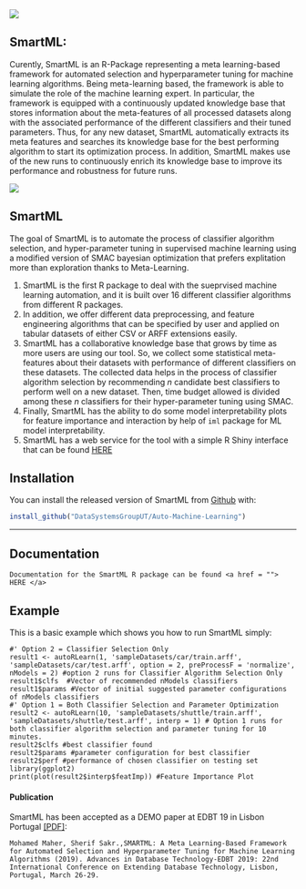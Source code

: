 <img src = "https://bigdata.cs.ut.ee/smartml/images/banner.png">

## SmartML: 
Curently, SmartML is an R-Package representing a meta learning-based framework for automated selection and hyperparameter tuning for machine learning algorithms. Being meta-learning based, the framework is able to simulate the role of the machine learning expert. In particular, the framework is equipped with a continuously updated knowledge base that stores information about the meta-features of all processed datasets along with the associated performance of the different classifiers and their tuned parameters. Thus, for any new dataset, SmartML automatically extracts its meta features and searches its knowledge base for the best performing algorithm to start its optimization process. In addition, SmartML makes use of the new runs to continuously enrich its knowledge base to improve its performance and robustness for future runs.

<img src = "https://bigdata.cs.ut.ee/smartml/images/arch.jpg">

## SmartML

The goal of SmartML is to automate the process of classifier algorithm selection, and hyper-parameter tuning in supervised machine learning using a modified version of SMAC bayesian optimization that prefers explitation more than exploration thanks to Meta-Learning. 
1. SmartML is the first R package to deal with the sueprvised machine learning automation, and it is built over 16 different classifier algorithms from different R packages. <br>
2. In addition, we offer different data preprocessing, and feature engineering algorithms that can be specified by user and applied on tabular datasets of either CSV or ARFF extensions easily.
3. SmartML has a collaborative knowledge base that grows by time as more users are using our tool. So, we collect some statistical meta-features about their datasets with performance of different classifiers on these datasets. The collected data helps in the process of classifier algorithm selection by recommending $n$ candidate best classifiers to perform well on a new dataset. Then, time budget allowed is divided among these $n$ classifiers for their hyper-parameter tuning using SMAC.
4. Finally, SmartML has the ability to do some model interpretability plots for feature importance and interaction by help of ```iml``` package for ML model interpretability.
5. SmartML has a web service for the tool with a simple R Shiny interface that can be found <a href = "https://bigdata.cs.ut.ee/smartml/index.html"> HERE </a>

## Installation

You can install the released version of SmartML from [Github](https://github.com/DataSystemsGroupUT/Auto-Machine-Learning) with:

``` r
install_github("DataSystemsGroupUT/Auto-Machine-Learning")
```

---
## Documentation
```
Documentation for the SmartML R package can be found <a href = ""> HERE </a>
```

## Example

This is a basic example which shows you how to run SmartML simply:

```{r example}
#' Option 2 = Classifier Selection Only
result1 <- autoRLearn(1, 'sampleDatasets/car/train.arff', 'sampleDatasets/car/test.arff', option = 2, preProcessF = 'normalize', nModels = 2) #option 2 runs for Classifier Algorithm Selection Only
result1$clfs  #Vector of recommended nModels classifiers
result1$params #Vector of initial suggested parameter configurations of nModels classifiers
#' Option 1 = Both Classifier Selection and Parameter Optimization
result2 <- autoRLearn(10, 'sampleDatasets/shuttle/train.arff', 'sampleDatasets/shuttle/test.arff', interp = 1) # Option 1 runs for both classifier algorithm selection and parameter tuning for 10 minutes.
result2$clfs #best classifier found
result2$params #parameter configuration for best classifier
result2$perf #performance of chosen classifier on testing set
library(ggplot2)
print(plot(result2$interp$featImp)) #Feature Importance Plot

```

#### Publication

SmartML has been accepted as a DEMO paper at EDBT 19 in Lisbon Portugal <a href = "http://openproceedings.org/2019/conf/edbt/EDBT19_paper_235.pdf">[PDF]</a>:
```
Mohamed Maher, Sherif Sakr.,SMARTML: A Meta Learning-Based Framework for Automated Selection and Hyperparameter Tuning for Machine Learning Algorithms (2019). Advances in Database Technology-EDBT 2019: 22nd International Conference on Extending Database Technology, Lisbon, Portugal, March 26-29.
```
